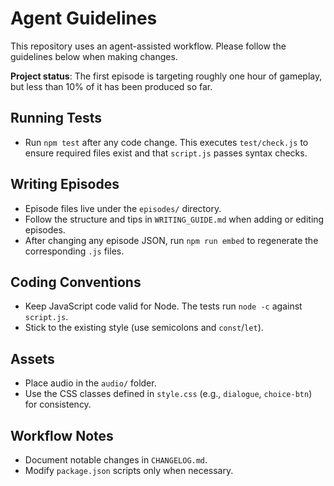 # Agent Guidelines

This repository uses an agent-assisted workflow. Please follow the guidelines below when making changes.

**Project status**: The first episode is targeting roughly one hour of gameplay, but less than 10% of it has been produced so far.

## Running Tests
- Run `npm test` after any code change. This executes `test/check.js` to ensure required files exist and that `script.js` passes syntax checks.

## Writing Episodes
- Episode files live under the `episodes/` directory.
- Follow the structure and tips in `WRITING_GUIDE.md` when adding or editing episodes.
- After changing any episode JSON, run `npm run embed` to regenerate the corresponding `.js` files.

## Coding Conventions
- Keep JavaScript code valid for Node. The tests run `node -c` against `script.js`.
- Stick to the existing style (use semicolons and `const`/`let`).

## Assets
- Place audio in the `audio/` folder.
- Use the CSS classes defined in `style.css` (e.g., `dialogue`, `choice-btn`) for consistency.

## Workflow Notes
- Document notable changes in `CHANGELOG.md`.
- Modify `package.json` scripts only when necessary.
